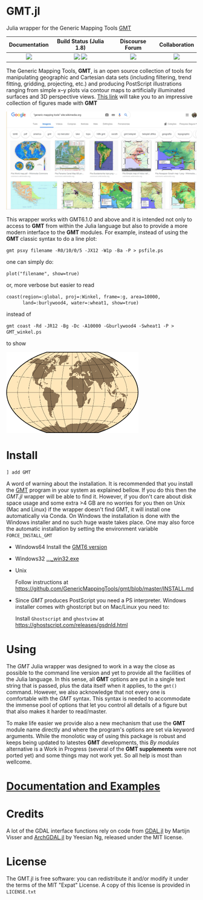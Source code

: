 GMT.jl
======

Julia wrapper for the Generic Mapping Tools [GMT](https://github.com/GenericMappingTools/gmt)

| **Documentation**                       | **Build Status (Julia 1.8)**              | **Discourse Forum**   | **Collaboration** |
|:---------------------------------------:|:-----------------------------------------:|:---------------------:|:---------------------:|
| [![][docs-latest-img]][docs-latest-url] | [![][travis-img]][travis-url] [![][codecov-img]][codecov-url] | [![][forum-img]][forum-url] | [![][colprac-img]][colprac-url] |

[docs-latest-img]: https://img.shields.io/badge/docs-latest-blue.svg
[docs-latest-url]: https://joa-quim.github.io/GMTjl_doc/

[travis-img]: https://travis-ci.com/GenericMappingTools/GMT.jl.svg?branch=master
[travis-url]: https://travis-ci.com/GenericMappingTools/GMT.jl

[appveyor-img]: https://ci.appveyor.com/api/projects/status/usjewfb5v48m18kh/branch/master?svg=true
[appveyor-url]: https://ci.appveyor.com/project/joa-quim/gmt-jl-suu4y/branch/master

[codecov-img]: http://codecov.io/github/GenericMappingTools/GMT.jl/coverage.svg?branch=master
[codecov-url]: http://codecov.io/github/GenericMappingTools/GMT.jl?branch=master

[forum-img]: https://img.shields.io/discourse/status?label=forum&server=https%3A%2F%2Fforum.generic-mapping-tools.org%2F&style=flat-square
[forum-url]: https://forum.generic-mapping-tools.org

[colprac-img]: https://img.shields.io/badge/ColPrac-Contributor's%20Guide-blueviolet%20alt=%22Collaborative%20Practices%20for%20Community%20Packages%22
[colprac-url]: https://github.com/SciML/ColPrac

The Generic Mapping Tools, **GMT**, is an open source collection of tools for manipulating geographic
and Cartesian data sets (including filtering, trend fitting, gridding, projecting, etc.) and producing
PostScript illustrations ranging from simple x–y plots via contour maps to artificially illuminated
surfaces and 3D perspective views.
[This link](https://www.google.com/search?q=%22generic+mapping+tools%22+site%3Awikimedia.org&tbm=isch#imgrc=_)
will take you to an impressive collection of figures made with **GMT**

<a href="https://www.google.com/search?q=%22generic+mapping+tools%22+site%3Awikimedia.org&tbm=isch#imgrc=_"><img src="docs/src/figures/GMT_wikimeia.jpg" width="800" class="center"/></a>

This wrapper works with GMT6.1.0 and above and it is intended not only to access to **GMT** from
within the Julia language but also to provide a more modern interface to the **GMT** modules.
For example, instead of using the **GMT** classic syntax to do a line plot:

    gmt psxy filename -R0/10/0/5 -JX12 -W1p -Ba -P > psfile.ps

one can simply do:

    plot("filename", show=true)

or, more verbose but easier to read

    coast(region=:global, proj=:Winkel, frame=:g, area=10000,
          land=:burlywood4, water=:wheat1, show=true)

instead of

    gmt coast -Rd -JR12 -Bg -Dc -A10000 -Gburlywood4 -Swheat1 -P > GMT_winkel.ps

to show

<img src="docs/src/figures/GMT_winkel.png" width="350" class="center"/>

Install
=======

    ] add GMT

A word of warning about the installation. It is recommended that you install the [GMT](https://github.com/GenericMappingTools/gmt)
program in your system as explained bellow. If you do this then the *GMT.jl* wrapper will be able to find it. However, if you don't
care about disk space usage and some extra >4 GB are no worries for you then on Unix (Mac and Linux) if the wrapper doesn't find GMT,
it will install one automatically via Conda. On Windows the installation is done with the Windows installer and no such huge waste
takes place. One may also force the automatic installation by setting the environment variable ``FORCE_INSTALL_GMT``


  * Windows64
      Install the [GMT6 version](http://fct-gmt.ualg.pt/gmt/data/wininstallers/gmt-win64.exe)

  * Windows32
      [..._win32.exe](https://github.com/GenericMappingTools/gmt/releases/download/6.2.0/GMT-6.2.0-win32.exe)

  * Unix
  
      Follow instructions at <https://github.com/GenericMappingTools/gmt/blob/master/INSTALL.md>

  * Since *GMT* produces PostScript you need a PS interpreter. Windows installer comes with ghostcript but on Mac/Linux you need to:

      Install `Ghostscript` and `ghostview` at <https://ghostscript.com/releases/gsdnld.html>

Using
=====

The *GMT* Julia wrapper was designed to work in a way the close as possible to the command line version
and yet to provide all the facilities of the Julia language. In this sense, all **GMT** options are put
in a single text string that is passed, plus the data itself when it applies, to the ``gmt()`` command.
However, we also acknowledge that not every one is comfortable with the *GMT* syntax. This syntax is
needed to accommodate the immense pool of options that let you control all details of a figure but that
also makes it harder to read/master.

To make life easier we provide also a new mechanism that use the **GMT** module name directly and where
the program's options are set via keyword arguments. While the monolotic way of using this package is
robust and keeps being updated to latestes **GMT** developments, this *By modules* alternative is a Work
in Progress (several of the **GMT supplements** were not ported yet) and some things may not work yet.
So all help is most than wellcome.

[Documentation and Examples](https://fct-gmt.ualg.pt/GMTjl_doc/)
================================================================


Credits
=======

A lot of the GDAL interface functions rely on code from [GDAL.jl](https://github.com/JuliaGeo/GDAL.jl) by Martijn Visser
and [ArchGDAL.jl](https://github.com/yeesian/ArchGDAL.jl) by Yeesian Ng, released under the MIT license.

License
=======

The GMT.jl is free software: you can redistribute it and/or modify it under the terms of the MIT "Expat"
License. A copy of this license is provided in ``LICENSE.txt``
